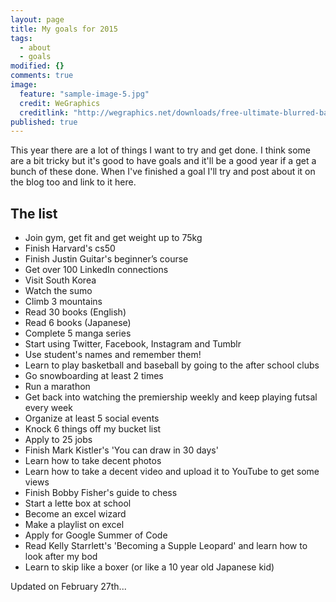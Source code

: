 ```yaml
---
layout: page
title: My goals for 2015
tags: 
  - about
  - goals
modified: {}
comments: true
image: 
  feature: "sample-image-5.jpg"
  credit: WeGraphics
  creditlink: "http://wegraphics.net/downloads/free-ultimate-blurred-background-pack/"
published: true
---
```


This year there are a lot of things I want to try and get done. I think some are a bit tricky but it's good to have goals and it'll be a good year if a get a bunch of these done. When I've finished a goal I'll try and post about it on the blog too and link to it here.

## The list

- Join gym, get fit and get weight up to 75kg
- Finish Harvard's cs50
- Finish Justin Guitar's beginner’s course
- Get over 100 LinkedIn connections
- Visit South Korea
- Watch the sumo
- Climb 3 mountains
- Read 30 books (English)
- Read 6 books (Japanese)
- Complete 5 manga series
- Start using Twitter, Facebook, Instagram and Tumblr
- Use student's names and remember them!
- Learn to play basketball and baseball by going to the after school clubs
- Go snowboarding at least 2 times
- Run a marathon
- Get back into watching the premiership weekly and keep playing futsal every week
- Organize at least 5 social events
- Knock 6 things off my bucket list
- Apply to 25 jobs
- Finish Mark Kistler's 'You can draw in 30 days'
- Learn how to take decent photos
- Learn how to take a decent video and upload it to YouTube to get some views
- Finish Bobby Fisher's guide to chess
- Start a lette box at school
- Become an excel wizard
- Make a playlist on excel
- Apply for Google Summer of Code
- Read Kelly Starrlett's 'Becoming a Supple Leopard' and learn how to look after my bod
- Learn to skip like a boxer (or like a 10 year old Japanese kid)

Updated on February 27th...
